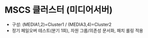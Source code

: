 # MSCS 클러스터 (미디어서버)

- 구성: (MEDIA1,2)=Cluster1 / (MEDIA3,4)=Cluster2
- 정기 페일오버 테스트(분기 1회), 자원 그룹/의존성 문서화, 패치 롤링 적용